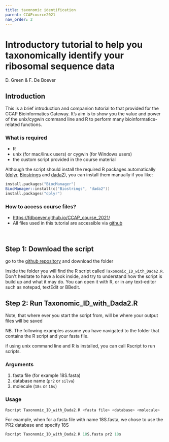 ```yaml
---
title: taxonomic identification
parent: CCAPcource2021
nav_order: 2
--- 
```


# Introductory tutorial to help you taxonomically identify your ribosomal sequence data

D. Green & F. De Boever




## Introduction

This is a brief introduction and companion tutorial to that provided for the CCAP Bioinformatics Gateway. It’s aim is to show you the value and power of the unix/cygwin command line and R to perform many bioinformatics-related functions. 


### What is required
  * R
  * unix (for mac/linux users) or cygwin (for Windows users)
  * the custom script provided in the course material


Although the script should install the required R packages automatically ([dplyr](https://dplyr.tidyverse.org/), [Biostrings](https://bioconductor.org/packages/release/bioc/html/Biostrings.html) and [dada2](https://benjjneb.github.io/dada2/tutorial.html)), you can install them manually if you like:


```S
install.packages("BiocManager")
BiocManager::install(c("Biostrings", "dada2"))
install.packages("dplyr")
```

  

### How to access course files?
 * [https://fdboever.github.io/CCAP_course_2021/
](https://fdboever.github.io/CCAP_course_2021/)
 * All files used in this tutorial are accessible via [github](https://github.com/FDBoever/CCAP_course_2021)

<br>
 
## Step 1: Download the script
go to the [github repository](https://github.com/FDBoever/CCAP_course_2021) and download the folder


Inside the folder you will find the R script called `Taxonomic_ID_with_Dada2.R`. Don't hesitate to have a look inside, and try to understand how the script is build up and what it may do. You can open it with R, or in any text-editor such as notepad, textEdit or BBedit.



## Step 2: Run Taxonomic\_ID\_with\_Dada2.R

Note, that where ever you start the script from, will be where your output files will be saved

NB. The following examples assume you have navigated to the folder that contains the R script and your fasta file.

if using unix command line and R is installed, you can call Rscript to run scripts.


### Arguments
1. fasta file (for example 18S.fasta)
2. database name (`pr2` or  `silva`) 
3. molecule (`18s` or `16s`)


### Usage

```S
Rscript Taxonomic_ID_with_Dada2.R <fasta file> <database> <molecule>
```

For example, when for a fasta file with name 18S.fasta, we chose to use the PR2 database and specify 18S 

```S
Rscript Taxonomic_ID_with_Dada2.R 18S.fasta pr2 18s
```








